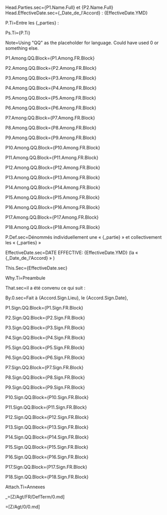 Head.Parties.sec={P1.Name.Full} et {P2.Name.Full}
Head.EffectiveDate.sec={_Date_de_l'Accord} : {EffectiveDate.YMD}

P.Ti=Entre les {_parties} :

Ps.Ti={P.Ti}

Note=Using "QQ" as the placeholder for language.  Could have used 0 or something else. 

P1.Among.QQ.Block={P1.Among.FR.Block}

P2.Among.QQ.Block={P2.Among.FR.Block}

P3.Among.QQ.Block={P3.Among.FR.Block}

P4.Among.QQ.Block={P4.Among.FR.Block}

P5.Among.QQ.Block={P5.Among.FR.Block}

P6.Among.QQ.Block={P6.Among.FR.Block}

P7.Among.QQ.Block={P7.Among.FR.Block}

P8.Among.QQ.Block={P8.Among.FR.Block}

P9.Among.QQ.Block={P9.Among.FR.Block}

P10.Among.QQ.Block={P10.Among.FR.Block}

P11.Among.QQ.Block={P11.Among.FR.Block}

P12.Among.QQ.Block={P12.Among.FR.Block}

P13.Among.QQ.Block={P13.Among.FR.Block}

P14.Among.QQ.Block={P14.Among.FR.Block}

P15.Among.QQ.Block={P15.Among.FR.Block}

P16.Among.QQ.Block={P16.Among.FR.Block}

P17.Among.QQ.Block={P17.Among.FR.Block}

P18.Among.QQ.Block={P18.Among.FR.Block}

P.Def.sec=Dénommés individuellement une « {_partie} » et collectivement  les « {_parties} »

EffectiveDate.sec=DATE EFFECTIVE: {EffectiveDate.YMD} (la « {_Date_de_l'Accord} » )

This.Sec={EffectiveDate.sec}

Why.Ti=Preambule 

That.sec=il a été convenu ce qui suit :

By.0.sec=Fait à {Accord.Sign.Lieu}, le {Accord.Sign.Date},

P1.Sign.QQ.Block={P1.Sign.FR.Block}

P2.Sign.QQ.Block={P2.Sign.FR.Block}

P3.Sign.QQ.Block={P3.Sign.FR.Block}

P4.Sign.QQ.Block={P4.Sign.FR.Block}

P5.Sign.QQ.Block={P5.Sign.FR.Block}

P6.Sign.QQ.Block={P6.Sign.FR.Block}

P7.Sign.QQ.Block={P7.Sign.FR.Block}

P8.Sign.QQ.Block={P8.Sign.FR.Block}

P9.Sign.QQ.Block={P9.Sign.FR.Block}

P10.Sign.QQ.Block={P10.Sign.FR.Block}

P11.Sign.QQ.Block={P11.Sign.FR.Block}

P12.Sign.QQ.Block={P12.Sign.FR.Block}

P13.Sign.QQ.Block={P13.Sign.FR.Block}

P14.Sign.QQ.Block={P14.Sign.FR.Block}

P15.Sign.QQ.Block={P15.Sign.FR.Block}

P16.Sign.QQ.Block={P16.Sign.FR.Block}

P17.Sign.QQ.Block={P17.Sign.FR.Block}

P18.Sign.QQ.Block={P18.Sign.FR.Block}

Attach.Ti=Annexes

_=[Z/Agt/FR/DefTerm/0.md]

=[Z/Agt/0/0.md]